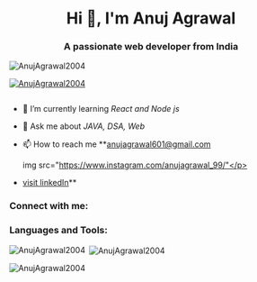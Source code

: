 <h1 align="center">Hi 👋, I'm Anuj Agrawal</h1>
<h3 align="center">A passionate web  developer from India</h3>

<p align="left"> <img src="https://komarev.com/ghpvc/?username=AnujAgrawal2004&label=Profile%20views&color=0e75b6&style=flat" alt="AnujAgrawal2004" /> </p>

<p align="left"> <a href="https://github.com/ryo-ma/github-profile-trophy"><img src="https://github-profile-trophy.vercel.app/?username=AnujAgrawal2004" alt="AnujAgrawal2004" /></a> </p>

<p align="left"> <a href="https://twitter.com/" target="blank"><img src="https://img.shields.io/twitter/follow/?logo=twitter&style=for-the-badge" alt="" /></a> </p>

- 🌱 I’m currently learning *React and Node js*

- 💬 Ask me about *JAVA, DSA, Web*

- 📫 How to reach me **anujagrawal601@gmail.com <p>img src="https://www.instagram.com/anujagrawal_99/"</p>
- <a href="https://www.linkedin.com/in/anuj-agrawal-a911641b9/">visit linkedIn</a>**

<h3 align="left">Connect with me:</h3>
<p align="left">
</p>

<h3 align="left">Languages and Tools:</h3>


<p><img align="left" src="https://github-readme-stats.vercel.app/api/top-langs?username=AnujAgrawal2004&show_icons=true&locale=en&layout=compact" alt="AnujAgrawal2004" /></p>

<p>&nbsp;<img align="center" src="https://github-readme-stats.vercel.app/api?username=AnujAgrawal2004&show_icons=true&locale=en" alt="AnujAgrawal2004" /></p>

<p><img align="center" src="https://github-readme-streak-stats.herokuapp.com/?user=AnujAgrawal2004&" alt="AnujAgrawal2004" /></p>
